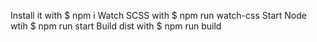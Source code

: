 Install it with $ npm i
Watch SCSS with $ npm run watch-css
Start Node wtih $ npm run start
Build dist with $ npm run build
